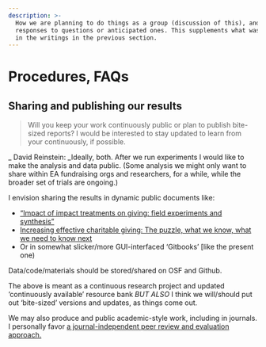 ```yaml
---
description: >-
  How we are planning to do things as a group (discussion of this), and
  responses to questions or anticipated ones. This supplements what was outlined
  in the writings in the previous section.
---
```


# Procedures, FAQs

## Sharing and publishing our results

> Will you keep your work continuously public or plan to publish bite-sized reports? I would be interested to stay updated to learn from your continuously, if possible.

\_ David Reinstein: \_Ideally, both. After we run experiments I would like to make the analysis and data public. (Some analysis we might only want to share within EA fundraising orgs and researchers, for a while, while the broader set of trials are ongoing.)

I envision sharing the results in dynamic public documents like:

* [“Impact of impact treatments on giving: field experiments and synthesis”](https://daaronr.github.io/dualprocess/index.html)
* [Increasing effective charitable giving: The puzzle, what we know, what we need to know next](https://daaronr.github.io/ea\_giving\_barriers/eval-aversion.html)
* Or in somewhat slicker/more GUI-interfaced ‘Gitbooks’ \[like the present one)

Data/code/materials should be stored/shared on OSF and Github.

The above is meant as a continuous research project and updated ‘continuously available’ resource bank _BUT ALSO_ I think we will/should put out ‘bite-sized’ versions and updates, as things come out.

We may also produce and public academic-style work, including in journals. I personally favor [a journal-independent peer review and evaluation approach.](https://app.gitbook.com/o/-MfFk4CTSGwVOPkwnRgx/s/-MkORcaM5xGxmrnczq25/)
